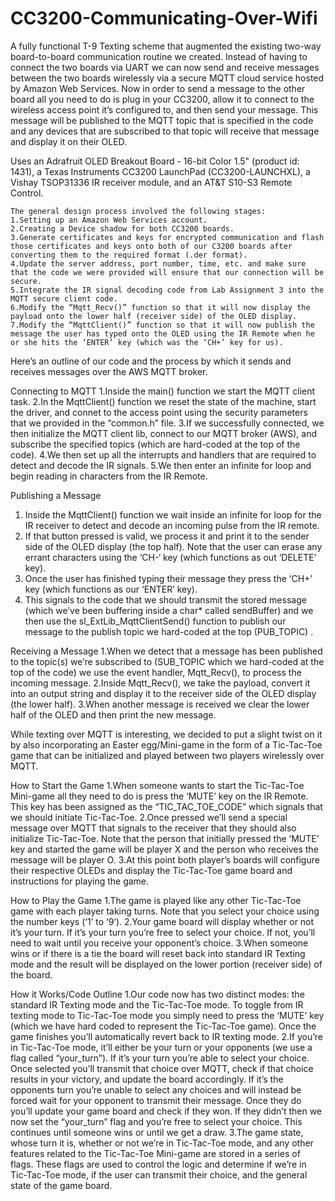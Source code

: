 # CC3200-Communicating-Over-Wifi

A fully functional T-9 Texting scheme that augmented the existing two-way board-to-board communication routine we created. Instead of having to connect the two boards via UART we can now send and receive messages between the two boards wirelessly via a secure MQTT cloud service hosted by Amazon Web Services. Now in order to send a message to the other board all you need to do is plug in your CC3200, allow it to connect to the wireless access point it’s configured to, and then send your message. This message will be published to the MQTT topic that is specified in the code and any devices that are subscribed to that topic will receive that message and display it on their OLED.

Uses an Adrafruit OLED Breakout Board - 16-bit Color 1.5" (product id: 1431), a Texas Instruments CC3200 LaunchPad (CC3200-LAUNCHXL), a Vishay TSOP31336 IR receiver module, and an AT&T S10-S3 Remote Control.

~~~
The general design process involved the following stages: 
1.Setting up an Amazon Web Services account.
2.Creating a Device shadow for both CC3200 boards.
3.Generate certificates and keys for encrypted communication and flash those certificates and keys onto both of our C3200 boards after converting them to the required format (.der format).
4.Update the server address, port number, time, etc. and make sure that the code we were provided will ensure that our connection will be secure.
5.Integrate the IR signal decoding code from Lab Assignment 3 into the MQTT secure client code.
6.Modify the “Mqtt_Recv()” function so that it will now display the payload onto the lower half (receiver side) of the OLED display.
7.Modify the “MqttClient()” function so that it will now publish the message the user has typed onto the OLED using the IR Remote when he or she hits the ‘ENTER’ key (which was the ‘CH+’ key for us).
~~~

Here’s an outline of our code and the process by which it sends and receives messages over the AWS MQTT broker. 

Connecting to MQTT
1.Inside the main() function we start the MQTT client task.
2.In the MqttClient() function we reset the state of the machine, start the driver, and connet to the access point using the security parameters that we provided in the “common.h” file.
3.If we successfully connected, we then initialize the MQTT client lib, connect to our MQTT broker (AWS), and subscribe the specified topics (which are hard-coded at the top of the code). 
4.We then set up all the interrupts and handlers that are required to detect and decode the IR signals.
5.We then enter an infinite for loop and begin reading in characters from the IR Remote.

Publishing a Message
1.	Inside the MqttClient() function we wait inside an infinite for loop for the IR receiver to detect and decode an incoming pulse from the IR remote. 
2.	If that button pressed is valid, we process it and print it to the sender side of the OLED display (the top half). Note that the user can erase any errant characters using the ‘CH-‘ key (which functions as out ‘DELETE’ key).
3.	Once the user has finished typing their message they press the ‘CH+’ key (which functions as our ‘ENTER’ key). 
4.	This signals to the code that we should transmit the stored message (which we’ve been buffering inside a char* called sendBuffer) and we then use the sl_ExtLib_MqttClientSend() function to publish our message to the publish topic we hard-coded at the top (PUB_TOPIC) .

Receiving a Message
1.When we detect that a message has been published to the topic(s) we’re subscribed to (SUB_TOPIC  which we hard-coded at the top of the code) we use the event handler, Mqtt_Recv(), to process the incoming message.
2.Inside Mqtt_Recv(), we take the payload, convert it into an output string and display it to the receiver side of the OLED display (the lower half).
3.When another message is received we clear the lower half of the OLED and then print the new message.

While texting over MQTT is interesting, we decided to put a slight twist on it by also incorporating an Easter egg/Mini-game in the form of a Tic-Tac-Toe game that can be initialized and played between two players wirelessly over MQTT. 

How to Start the Game
1.When someone wants to start the Tic-Tac-Toe Mini-game all they need to do is press the ‘MUTE’ key on the IR Remote. This key has been assigned as the “TIC_TAC_TOE_CODE” which signals that we should initiate Tic-Tac-Toe.
2.Once pressed we’ll send a special message over MQTT that signals to the receiver that they should also initialize Tic-Tac-Toe. Note that the person that initially pressed the ‘MUTE’ key and started the game will be player X and the person who receives the message will be player O.
3.At this point both player’s boards will configure their respective OLEDs and display the Tic-Tac-Toe game board and instructions for playing the game.

How to Play the Game 
1.The game is played like any other Tic-Tac-Toe game with each player taking turns. Note that you select your choice using the number keys (‘1’ to ‘9’).
2.Your game board will display whether or not it’s your turn. If it’s your turn you’re free to select your choice. If not, you’ll need to wait until you receive your opponent’s choice.
3.When someone wins or if there is a tie the board will reset back into standard IR Texting mode and the result will be displayed on the lower portion (receiver side) of the board.

How it Works/Code Outline
1.Our code now has two distinct modes: the standard IR Texting mode and the Tic-Tac-Toe mode. To toggle from IR texting mode to Tic-Tac-Toe mode you simply need to press the ‘MUTE’ key (which we have hard coded to represent the Tic-Tac-Toe game). Once the game finishes you’ll automatically revert back to IR texting mode.
2.If you’re in Tic-Tac-Toe mode, it’ll either be your turn or your opponents (we use a flag called “your_turn”). If it’s your turn you’re able to select your choice. Once selected you’ll transmit that choice over MQTT, check if that choice results in your victory, and update the board accordingly. If it’s the opponents turn you’re unable to select any choices and will instead be forced wait for your opponent to transmit their message. Once they do you’ll update your game board and check if they won. If they didn’t then we now set the “your_turn” flag and you’re free to select your choice. This continues until someone wins or until we get a draw. 
3.The game state, whose turn it is, whether or not we’re in Tic-Tac-Toe mode, and any other features related to the Tic-Tac-Toe Mini-game are stored in a series of flags. These flags are used to control the logic and determine if we’re in Tic-Tac-Toe mode, if the user can transmit their choice, and the general state of the game board.

